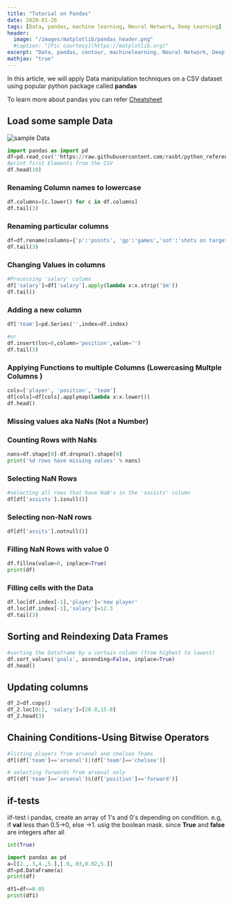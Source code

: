 ```yaml
---
title: "Tutorial on Pandas"
date: 2020-01-26
tags: [Data, pandas, machine learning, Neural Network, Deep Learning]
header:
  image: "/images/matplotlib/pandas_header.png"
  #caption: "[Pic courtesy](https://matplotlib.org)"
excerpt: "Data, pandas, contour, machinelearning, Neural Network, Deep Learning"
mathjax: "true"
---
```


In this article, we will apply Data manipulation techniques on a CSV dataset using popular python package called **pandas**

To learn more about pandas you can refer [Cheatsheet](https://pandas.pydata.org/Pandas_Cheat_Sheet.pdf)

## Load some sample Data

<img src="{{ site.url }}{{ site.baseurl }}/images/matplotlib/capture.png" alt="sample Data">

```python
import pandas as import pd
df=pd.read_csv(''https://raw.githubusercontent.com/rasbt/python_reference/master/Data/some_soccer_data.csv'')
#print first Elements from the CSV
df.head(10)
```
### Renaming Column names to lowercase
```python
df.columns=[c.lower() for c in df.columns]
df.tail(3)
```

### Renaming particular columns
```python
df=df.rename(columns={'p':'points', 'gp':'games','sot':'shots on target','g':'goals','ppg':'points_per_game','a':'assists'})
df.tail(3)
```

### Changing Values in columns
```python
#Processing 'salary' column
df['salary']=df['salary'].apply(lambda x:x.strip('$m'))
df.tail()
```

### Adding a new column

```python
df['team']=pd.Series('',index=df.index)

#or
df.insert(loc=8,column='position',value='')
df.tail(3)
```

### Applying Functions to multiple Columns (Lowercasing Multple Columns )

```python
cols=['player', 'position', 'team']
df[cols]=df[cols].applymap(lambda x:x.lower())
df.head()
```
### Missing values aka NaNs (Not a Number)

### Counting Rows with NaNs

```python
nans=df.shape[0]-df.dropna().shape[0]
print('%d rows have missing values' % nans)
```

### Selecting NaN Rows

```python
#selecting all rows that have NaN's in the 'assists' column
df[df['assists'].isnull()]
```

### Selecting non-NaN rows

```python
df[df['assits'].notnull()]
```

### Filling NaN Rows with value 0

```python
df.fillna(value=0, inplace=True)
print(df)
```
### Filling cells with the Data

```python
df.loc[df.index[-1],'player']='new player'
df.loc[df.index[-1],'salary']=12.3
df.tail(3)
```
## Sorting and Reindexing Data Frames

```python
#sorting the Dataframe by a certain column (from highest to lowest)
df.sort_values('goals', ascending=False, inplace=True)
df.head()
```
## Updating columns

```python
df_2=df.copy()
df_2.loc[0:2, 'salary']=[20.0,15.0]
df_2.head(3)
```
## Chaining Conditions-Using Bitwise Operators

```python
#listing players from arsenal and chelsea Teams
df[(df['team']=='arsenal')|(df['team']=='chelsea')]

# selecting forwards from arsenal only
df[(df['team']=='arsenal')&(df['position']=='forward')]
```
## if-tests
iif-test i pandas, create an array of 1's and 0's depending on condition. e.g, if **val** less than 0.5->0, else ->1. usig the boolean mask. since **True** and **false** are integers after all

```python
int(True)

import pandas as pd
a=[[2.,.3,4.,5.],[.8,.03,0.02,5.]]
df=pd.DataFrame(a)
print(df)

df1=df<=0.05
print(df1)
```
